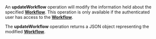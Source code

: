 <a name="updateWorkflow"></a>An **updateWorkflow** operation will modify the information held about the specified <a href="#workflows">**Workflow**</a>. This operation is only available if the authenticated user has access to the <a href="#workflows">**Workflow**</a>.

The **updateWorkflow** operation returns a JSON object representing the modified <a href="#workflows">**Workflow**</a>.
